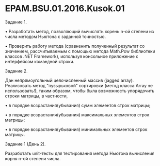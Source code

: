 # EPAM.BSU.01.2016.Kusok.01
Задание 1.

•	Разработать метод, позволяющий вычислять корень n-ой степени из числа методом Ньютона с заданной точностью. 

•	Проверить работу метода (сравненить полученный результат со значением, рассчитываемым с помощью метода Math.Pow библиотеки классов .NET Framework), используя консольное приложение с интерфейсом командной строки.

Задание 2.

Дан непрямоугольный целочисленный массив (jagged array). Реализовать метод "пузырьковой" сортировки (метод класса Array не использовать!), таким образом, чтобы была возможность упорядочить строки матрицы, в частности,

•	в порядке возрастания(убывания) сумм элементов строк матрицы;

•	в порядке возрастания(убывания) максимальных элементов строк матрицы;

•	в порядке возрастания(убывания) минимальных элементов строк матрицы.


Задание 1 (День 2). 

Разработать unit-тесты для тестирования метода Ньютона вычисления корня n-ой степени числа.
